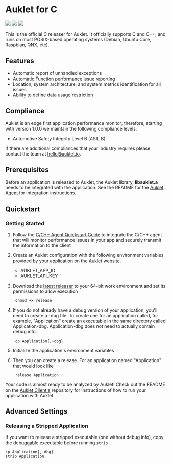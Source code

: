 # Auklet for C

<a href="https://www.apache.org/licenses/LICENSE-2.0" alt="Apache page link -- Apache 2.0 License"><img src="https://img.shields.io/pypi/l/auklet.svg" /></a>
<a href="https://codeclimate.com/repos/5a96cefc514d3a60340008cb/maintainability"><img src="https://api.codeclimate.com/v1/badges/fdcc057ce9f2d33d7ade/maintainability" /></a>
<a href="https://codeclimate.com/repos/5a96cefc514d3a60340008cb/test_coverage"><img src="https://api.codeclimate.com/v1/badges/fdcc057ce9f2d33d7ade/test_coverage" /></a>

This is the official C releaser for Auklet. It officially supports C
and C++, and runs on most POSIX-based operating systems (Debian, 
Ubuntu Core, Raspbian, QNX, etc).

## Features

[auklet_site]: https://app.auklet.io
[auklet_client]: https://github.com/aukletio/Auklet-Client-C
[auklet_agent]: https://github.com/aukletio/Auklet-Agent-C
[mail_auklet]: mailto:hello@auklet.io
[latest_releaser]: https://s3.amazonaws.com/auklet/releaser/latest/auklet-releaser-linux-amd64-latest

- Automatic report of unhandled exceptions
- Automatic Function performance issue reporting
- Location, system architecture, and system metrics identification for all 
issues
- Ability to define data usage restriction

## Compliance

Auklet is an edge first application performance monitor; therefore, starting 
with version 1.0.0 we maintain the following compliance levels:

- Automotive Safety Integrity Level B (ASIL B)

If there are additional compliances that your industry requires please 
contact the team at [hello@auklet.io][mail_auklet].


## Prerequisites

Before an application is released to Auklet, the Auklet library, **libauklet.a** 
needs to be integrated with the application. See the README for the [Auklet 
Agent][auklet_agent] for integration instructions.

## Quickstart

### Getting Started

1. Follow the [C/C++ Agent Quickstart Guide][auklet_agent] to integrate the 
   C/C++ agent that will monitor performance issues in your app and securely 
   transmit the information to the client

1. Create an Auklet configuration with the following environment variables 
provided by your application on the [Auklet website][auklet_site]. 

    - AUKLET_APP_ID
    - AUKLET_API_KEY

1. Download the [latest releaser][latest_releaser] to your 64-bit work 
environment and set its permissions to allow execution
 
        chmod +x release
    
1. If you do not already have a debug version of your application, you'll 
need to create a -dbg file. To create one for an application called, for 
example, "Application" create an executable in the same directory called 
Application-dbg. Application-dbg does not need to actually contain debug info.

        cp Application{,-dbg}
 
1. Initialize the application's environment variables
        
1. Then you can create a release. For an application named "Application" that
 would look like

        release Application
        

Your code is almost ready to be analyzed by Auklet! Check out the README on the 
[Auklet Client's][auklet_client] repository for
 instructions of how to run your application with Auklet. 
 
 ## Advanced Settings
 
 ### Releasing a Stripped Application
 
If you want to release a stripped executable (one without debug info), 
copy the debuggable executable before running `strip`

    cp Application{,-dbg}
    strip Application